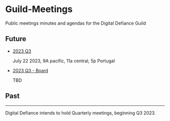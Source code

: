 # Guild-Meetings
Public meetings minutes and agendas for the Digital Defiance Guild

## Future
 - [2023 Q3](https://github.com/Digital-Defiance/Guild-Meetings/blob/main/2023-Q3.md)

   July 22 2023, 9A pacific, 11a central, 5p Portugal

 - [2023 Q3 - Board](https://github.com/Digital-Defiance/Guild-Meetings/blob/main/2023-Q3-BOARD.md)

   TBD
  
## Past

----
Digital Defiance intends to hold Quarterly meetings, beginning Q3 2023.
